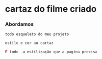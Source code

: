 # cartaz  do filme criado
### Abordamos 
~~~html
todo esqueleto do meu projeto 
~~~ 
~~~CSS
estilo e cor ao cartaz
~~~
~~~javascript
E todo  a estilização que a pagina precisa
~~~


